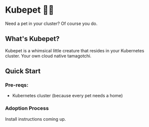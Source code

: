 # Kubepet 🐱‍👤

Need a pet in your cluster? Of course you do.

## What's Kubepet?

Kubepet is a whimsical little creature that resides in your Kubernetes cluster. Your own cloud native tamagotchi.

## Quick Start

### Pre-reqs:

- Kubernetes cluster (because every pet needs a home)

### Adoption Process

Install instructions coming up.
